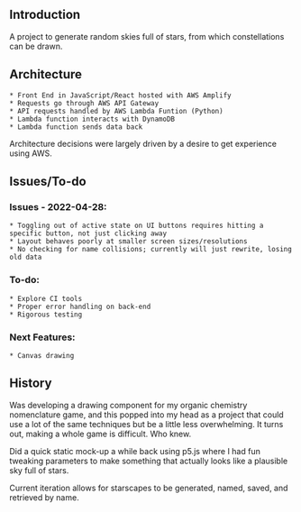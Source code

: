 ## Introduction
A project to generate random skies full of stars, from which constellations can be drawn.

## Architecture
    * Front End in JavaScript/React hosted with AWS Amplify
    * Requests go through AWS API Gateway
    * API requests handled by AWS Lambda Funtion (Python)
    * Lambda function interacts with DynamoDB
    * Lambda function sends data back

Architecture decisions were largely driven by a desire to get experience using AWS.

## Issues/To-do
### Issues - 2022-04-28:
    * Toggling out of active state on UI buttons requires hitting a specific button, not just clicking away
    * Layout behaves poorly at smaller screen sizes/resolutions
    * No checking for name collisions; currently will just rewrite, losing old data

### To-do:
    * Explore CI tools
    * Proper error handling on back-end
    * Rigorous testing

### Next Features:
    * Canvas drawing

## History
Was developing a drawing component for my organic chemistry nomenclature game, and this popped into my head as a project that could use a lot of the same techniques but be a little less overwhelming.  It turns out, making a whole game is difficult.  Who knew.

Did a quick static mock-up a while back using p5.js where I had fun tweaking parameters to make something that actually looks like a plausible sky full of stars.

Current iteration allows for starscapes to be generated, named, saved, and retrieved by name.
